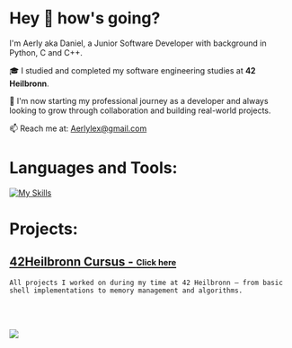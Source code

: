 # Hey 👋 how's going? 

I'm Aerly aka Daniel, a Junior Software Developer with background in Python, C and C++.

🎓 I studied and completed my software engineering studies at **42 Heilbronn**.

💼 I'm now starting my professional journey as a developer and always looking to grow through collaboration and building real-world projects.

📫 Reach me at: Aerlylex@gmail.com

# Languages and Tools:

[![My Skills](https://skillicons.dev/icons?i=c,cpp,python,git,bash)](https://skillicons.dev)

# Projects:

## [42Heilbronn Cursus - <sub><sup>Click here</sup></sub>](https://github.com/Aerly-Lex/42-Cursus) 

`All projects I worked on during my time at 42 Heilbronn – from basic shell implementations to memory management and algorithms.`



<br /> 
<br /> 
<p align="left"> <img src="https://komarev.com/ghpvc/?username=aerly-lex"/> </p>

